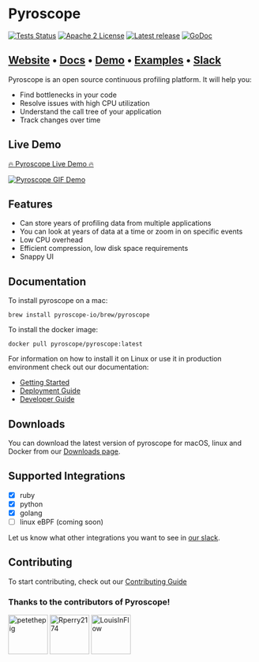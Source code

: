 # Pyroscope

[![Tests Status](https://github.com/pyroscope-io/pyroscope/workflows/Tests/badge.svg)](https://github.com/pyroscope-io/pyroscope/actions?query=workflow%3ATests)
[![Apache 2 License](https://img.shields.io/badge/license-Apache%202-blue.svg)](LICENSE)
[![Latest release](https://img.shields.io/github/release/pyroscope-io/pyroscope.svg)](https://github.com/pyroscope-io/pyroscope/releases)
[![GoDoc](https://godoc.org/github.com/pyroscope-io/pyroscope?status.svg)](https://godoc.org/github.com/pyroscope-io/pyroscope)

<h2>
  <a href="https://pyroscope.io/">Website</a>
  <span> • </span>
  <a href="https://pyroscope.io/docs">Docs</a>
  <span> • </span>
  <a href="https://demo.pyroscope.io/">Demo</a>
  <span> • </span>
  <a href="/examples">Examples</a>
  <span> • </span>
  <a href="https://pyroscope.io/slack">Slack</a>
</h2>

Pyroscope is an open source continuous profiling platform. It will help you:
* Find bottlenecks in your code
* Resolve issues with high CPU utilization
* Understand the call tree of your application
* Track changes over time


## Live Demo

[🔥 Pyroscope Live Demo 🔥](https://demo.pyroscope.io/)

[![Pyroscope GIF Demo](https://user-images.githubusercontent.com/662636/104229606-5902fa80-5401-11eb-9294-5feea35c97ff.gif)](https://demo.pyroscope.io/)


## Features

* Can store years of profiling data from multiple applications
* You can look at years of data at a time or zoom in on specific events
* Low CPU overhead
* Efficient compression, low disk space requirements
* Snappy UI

## Documentation

To install pyroscope on a mac:
```shell
brew install pyroscope-io/brew/pyroscope
```

To install the docker image:
```shell
docker pull pyroscope/pyroscope:latest
```

For information on how to install it on Linux or use it in production environment check out our documentation:

* [Getting Started](https://pyroscope.io/docs/)
* [Deployment Guide](https://pyroscope.io/docs/deployment)
* [Developer Guide](https://pyroscope.io/docs/developer-guide)


## Downloads

You can download the latest version of pyroscope for macOS, linux and Docker from our [Downloads page](https://pyroscope.io/downloads/).

## Supported Integrations

* [x] ruby
* [x] python
* [x] golang
* [ ] linux eBPF (coming soon)

Let us know what other integrations you want to see in [our slack](https://pyroscope.io/slack).

## Contributing

To start contributing, check out our [Contributing Guide](/CONTRIBUTING.md)

### Thanks to the contributors of Pyroscope!

[//]: contributor-faces
<a href="https://github.com/petethepig"><img src="https://avatars3.githubusercontent.com/u/662636?v=4" title="petethepig" width="80" height="80"></a>
<a href="https://github.com/Rperry2174"><img src="https://avatars2.githubusercontent.com/u/23323466?v=4" title="Rperry2174" width="80" height="80"></a>
<a href="https://github.com/LouisInFlow"><img src="https://avatars2.githubusercontent.com/u/73438887?v=4" title="LouisInFlow" width="80" height="80"></a>

[//]: contributor-faces
